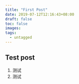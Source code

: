 ```yaml
---
title: "First Post"
date: 2019-07-12T12:16:43+08:00
draft: false
toc: false
images:
tags: 
  - untagged
---
```


## Test post

1. 测试
2. 测试
